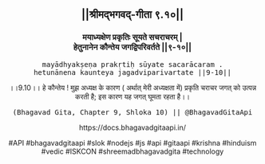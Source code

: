 <center><h2>||श्रीमद्‍भगवद्‍-गीता ९.१०||</h2>
<h3>मयाध्यक्षेण प्रकृतिः सूयते सचराचरम् |<br/>हेतुनानेन कौन्तेय जगद्विपरिवर्तते ||९-१०||</h3>
<pre>mayādhyakṣeṇa prakṛtiḥ sūyate sacarācaram .<br/>hetunānena kaunteya jagadviparivartate ||9-10||</pre>
<p>।।9.10।। हे कौन्तेय ! मुझ अध्यक्ष के कारण ( अर्थात् मेरी अध्यक्षता में) प्रकृति चराचर जगत् को उत्पन्न करती है; इस कारण यह जगत् घूमता रहता है।।</p>
<pre>(Bhagavad Gita, Chapter 9, Shloka 10) || @BhagavadGitaApi</pre><p>https://docs.bhagavadgitaapi.in/</p><p>#API #bhagavadgitaapi #slok #nodejs #js #api #gitaapi #krishna #hinduism #vedic #ISKCON #shreemadbhagavadgita #technology</p></center>